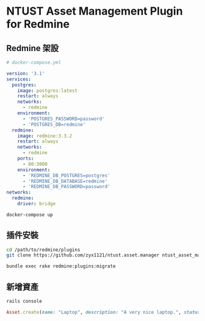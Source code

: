 # NTUST Asset Management Plugin for Redmine

## Redmine 架設
```yml
# docker-compose.yml

version: '3.1'
services:
  postgres:
    image: postgres:latest
    restart: always
    networks:
      - redmine
    environment:
      - 'POSTGRES_PASSWORD=password'
      - 'POSTGRES_DB=redmine'
  redmine:
    image: redmine:3.3.2
    restart: always
    networks:
      - redmine
    ports:
      - 80:3000
    environment:
      - 'REDMINE_DB_POSTGRES=postgres'
      - 'REDMINE_DB_DATABASE=redmine'
      - 'REDMINE_DB_PASSWORD=password'
networks:
  redmine:
    driver: bridge
```
```bash
docker-compose up
```

## 插件安裝
```bash
cd /path/to/redmine/plugins
git clone https://github.com/zyx1121/ntust.asset.manager ntust_asset_manager
```
```bash
bundle exec rake redmine:plugins:migrate
```

## 新增資產
```bash
rails console
```
```ruby
Asset.create(name: "Laptop", description: "A very nice laptop.", status: "Available")
```
